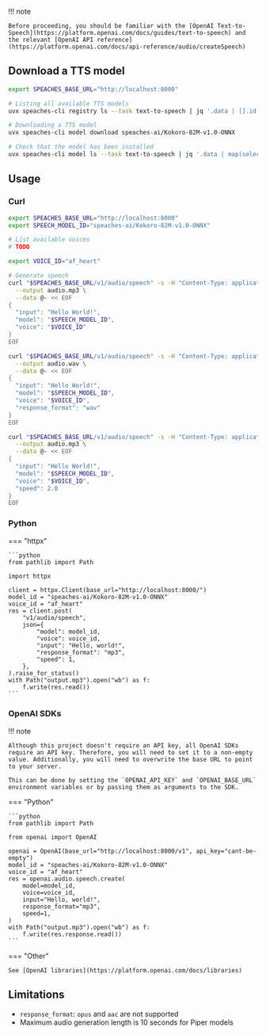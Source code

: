 !!! note

    Before proceeding, you should be familiar with the [OpenAI Text-to-Speech](https://platform.openai.com/docs/guides/text-to-speech) and the relevant [OpenAI API reference](https://platform.openai.com/docs/api-reference/audio/createSpeech)

## Download a TTS model

```bash
export SPEACHES_BASE_URL="http://localhost:8000"

# Listing all available TTS models
uvx speaches-cli registry ls --task text-to-speech | jq '.data | [].id'

# Downloading a TTS model
uvx speaches-cli model download speaches-ai/Kokoro-82M-v1.0-ONNX

# Check that the model has been installed
uvx speaches-cli model ls --task text-to-speech | jq '.data | map(select(.id == "speaches-ai/Kokoro-82M-v1.0-ONNX"))'
```

## Usage

### Curl

```bash
export SPEACHES_BASE_URL="http://localhost:8000"
export SPEECH_MODEL_ID="speaches-ai/Kokoro-82M-v1.0-ONNX"

# List available voices
# TODO

export VOICE_ID="af_heart"

# Generate speech
curl "$SPEACHES_BASE_URL/v1/audio/speech" -s -H "Content-Type: application/json" \
  --output audio.mp3 \
  --data @- << EOF
{
  "input": "Hello World!",
  "model": "$SPEECH_MODEL_ID",
  "voice": "$VOICE_ID"
}
EOF

curl "$SPEACHES_BASE_URL/v1/audio/speech" -s -H "Content-Type: application/json" \
  --output audio.wav \
  --data @- << EOF
{
  "input": "Hello World!",
  "model": "$SPEECH_MODEL_ID",
  "voice": "$VOICE_ID",
  "response_format": "wav"
}
EOF

curl "$SPEACHES_BASE_URL/v1/audio/speech" -s -H "Content-Type: application/json" \
  --output audio.mp3 \
  --data @- << EOF
{
  "input": "Hello World!",
  "model": "$SPEECH_MODEL_ID",
  "voice": "$VOICE_ID",
  "speed": 2.0
}
EOF
```

### Python

=== "httpx"

    ```python
    from pathlib import Path

    import httpx

    client = httpx.Client(base_url="http://localhost:8000/")
    model_id = "speaches-ai/Kokoro-82M-v1.0-ONNX"
    voice_id = "af_heart"
    res = client.post(
        "v1/audio/speech",
        json={
            "model": model_id,
            "voice": voice_id,
            "input": "Hello, world!",
            "response_format": "mp3",
            "speed": 1,
        },
    ).raise_for_status()
    with Path("output.mp3").open("wb") as f:
        f.write(res.read())
    ```

### OpenAI SDKs

!!! note

    Although this project doesn't require an API key, all OpenAI SDKs require an API key. Therefore, you will need to set it to a non-empty value. Additionally, you will need to overwrite the base URL to point to your server.

    This can be done by setting the `OPENAI_API_KEY` and `OPENAI_BASE_URL` environment variables or by passing them as arguments to the SDK.

=== "Python"

    ```python
    from pathlib import Path

    from openai import OpenAI

    openai = OpenAI(base_url="http://localhost:8000/v1", api_key="cant-be-empty")
    model_id = "speaches-ai/Kokoro-82M-v1.0-ONNX"
    voice_id = "af_heart"
    res = openai.audio.speech.create(
        model=model_id,
        voice=voice_id,
        input="Hello, world!",
        response_format="mp3",
        speed=1,
    )
    with Path("output.mp3").open("wb") as f:
        f.write(res.response.read())
    ```

=== "Other"

    See [OpenAI libraries](https://platform.openai.com/docs/libraries)

## Limitations

- `response_format`: `opus` and `aac` are not supported
- Maximum audio generation length is 10 seconds for Piper models
